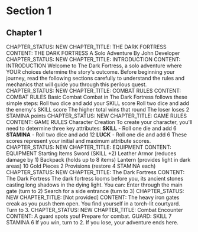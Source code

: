 # Section 1

## Chapter 1

CHAPTER_STATUS: NEW
CHAPTER_TITLE: THE DARK FORTRESS
CONTENT:
THE DARK FORTRESS
A Solo Adventure
By
John Developer
CHAPTER_STATUS: NEW
CHAPTER_TITLE: INTRODUCTION
CONTENT:
INTRODUCTION
Welcome to The Dark Fortress, a solo adventure where YOUR choices determine the story's outcome. Before beginning your journey, read the following sections carefully to understand the rules and mechanics that will guide you through this perilous quest.
CHAPTER_STATUS: NEW
CHAPTER_TITLE: COMBAT RULES
CONTENT:
COMBAT RULES
Basic Combat
Combat in The Dark Fortress follows these simple steps:
Roll two dice and add your SKILL score
Roll two dice and add the enemy's SKILL score
The higher total wins that round
The loser loses 2 STAMINA points
CHAPTER_STATUS: NEW
CHAPTER_TITLE: GAME RULES
CONTENT:
GAME RULES
Character Creation
To create your character, you'll need to determine three key attributes:
**SKILL** - Roll one die and add 6
**STAMINA** - Roll two dice and add 12
**LUCK** - Roll one die and add 6
These scores represent your initial and maximum attribute scores.
CHAPTER_STATUS: NEW
CHAPTER_TITLE: EQUIPMENT
CONTENT:
EQUIPMENT
Starting Items
Sword (SKILL +2)
Leather Armor (reduces damage by 1)
Backpack (holds up to 8 items)
Lantern (provides light in dark areas)
10 Gold Pieces
2 Provisions (restore 4 STAMINA each)
CHAPTER_STATUS: NEW
CHAPTER_TITLE: The Dark Fortress
CONTENT:
The Dark Fortress
The dark fortress looms before you, its ancient stones casting long shadows in the dying light. You can:
Enter through the main gate (turn to 2)
Search for a side entrance (turn to 3)
CHAPTER_STATUS: NEW
CHAPTER_TITLE: [Not provided]
CONTENT:
The heavy iron gates creak as you push them open.
You find yourself in a torch-lit courtyard. Turn to 3.
CHAPTER_STATUS: NEW
CHAPTER_TITLE: Combat Encounter
CONTENT:
A guard spots you! Prepare for combat.
GUARD: SKILL 7  STAMINA 6
If you win, turn to 2. If you lose, your adventure ends here.